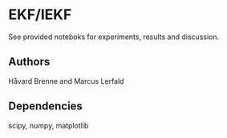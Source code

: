 # EKF/IEKF
See provided noteboks for experiments, results and discussion.
## Authors
Håvard Brenne and Marcus Lerfald
## Dependencies
scipy, numpy, matplotlib